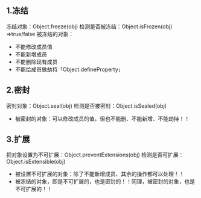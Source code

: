 ## 1.冻结
冻结对象：Object.freeze(obj)
检测是否被冻结：Object.isFrozen(obj) =>true/false
被冻结的对象：

* 不能修改成员值
* 不能新增成员
* 不能删除现有成员
* 不能给成员做劫持「Object.defineProperty」

## 2.密封
密封对象：Object.seal(obj)
检测是否被密封：Object.isSealed(obj)

* 被密封的对象：可以修改成员的值，但也不能删、不能新增、不能劫持！！

## 3.扩展
把对象设置为不可扩展：Object.preventExtensions(obj)
检测是否可扩展：Object.isExtensible(obj)

* 被设置不可扩展的对象：除了不能新增成员、其余的操作都可以处理！！
* 被冻结的对象，即是不可扩展的，也是密封的！！同理，被密封的对象，也是不可扩展的！！